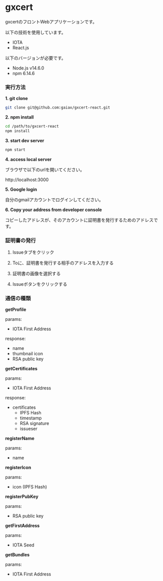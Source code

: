 # gxcert
gxcertのフロントWebアプリケーションです。

以下の技術を使用しています。
* IOTA
* React.js

以下のバージョンが必要です。
* Node.js v14.6.0
* npm 6.14.6


### 実行方法
**1. git clone**
```bash
git clone git@github.com:gaiax/gxcert-react.git
```

**2. npm install**
```bash
cd /path/to/gxcert-react
npm install
```

**3. start dev server**
```bash
npm start
```

**4. access local server**

ブラウザで以下のurlを開いてください。

http://localhost:3000

**5. Google login**

自分のgmailアカウントでログインしてください。

**6. Copy your address from developer console**

コピーしたアドレスが、そのアカウントに証明書を発行するためのアドレスです。

### 証明書の発行
1. Issueタブをクリック

2. Toに、証明書を発行する相手のアドレスを入力する

3. 証明書の画像を選択する

4. Issueボタンをクリックする

### 通信の種類
**getProfile**

params:
 - IOTA First Address

response:
 - name
 - thumbnail icon
 - RSA public key

**getCertificates**

params:
 - IOTA First Address

response:
 - certificates
   - IPFS Hash
   - timestamp
   - RSA signature
   - issueser

**registerName**

params:
 - name

**registerIcon**

params:
 - icon (IPFS Hash)

**registerPubKey**

params:
 - RSA public key

**getFirstAddress**

params:
 - IOTA Seed

**getBundles**

params:
 - IOTA First Address



